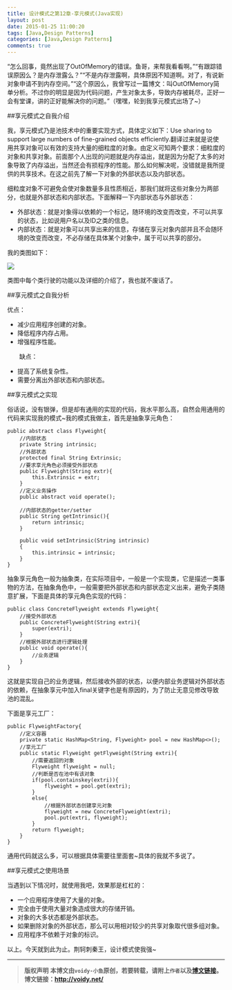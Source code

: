 ```yaml
---
title: 设计模式之第12章-享元模式(Java实现)
layout: post
date: 2015-01-25 11:00:20
tags: [Java,Design Patterns]
categories: [Java,Design Patterns]
comments: true
---
```


“怎么回事，竟然出现了OutOfMemory的错误。鱼哥，来帮我看看啊。”“有跟踪错误原因么？是内存泄露么？”“不是内存泄露啊，具体原因不知道啊。对了，有说新对象申请不到内存空间。”“这个原因么，我曾写过一篇博文：叫OutOfMemory简单分析。不过你的明显是因为代码问题，产生对象太多，导致内存被耗尽，正好一会有堂课，讲的正好能解决你的问题。”（嘿嘿，轮到我享元模式出场了~）

##享元模式之自我介绍

我，享元模式乃是池技术中的重要实现方式，具体定义如下：Use sharing to support large numbers of fine-grained objects efficiently.翻译过来就是说使用共享对象可以有效的支持大量的细粒度的对象。由定义可知两个要求：细粒度的对象和共享对象。前面那个人出现的问题就是内存溢出，就是因为分配了太多的对象导致了内存溢出，当然还会有损程序的性能。那么如何解决呢，没错就是我所提供的共享技术。在这之前先了解一下对象的外部状态以及内部状态。

细粒度对象不可避免会使对象数量多且性质相近，那我们就将这些对象分为两部分，也就是外部状态和内部状态。下面解释一下内部状态与外部状态：

* 外部状态：就是对象得以依赖的一个标记，随环境的改变而改变，不可以共享的状态，比如说用户名以及ID之类的信息。
* 内部状态：就是对象可以共享出来的信息，存储在享元对象内部并且不会随环境的改变而改变，不必存储在具体某个对象中，属于可以共享的部分。

我的类图如下：

![](http://images.cnitblog.com/blog/666211/201501/242143533919140.jpg)

类图中每个类行驶的功能以及详细的介绍了，我也就不废话了。

##享元模式之自我分析

优点：

* 减少应用程序创建的对象。
* 降低程序内存占用。
* 增强程序性能。

　　缺点：

* 提高了系统复杂性。
* 需要分离出外部状态和内部状态。

##享元模式之实现

俗话说，没有银弹，但是却有通用的实现的代码，我水平那么高，自然会用通用的代码来实现我的模式~我的模式我做主，首先是抽象享元角色：

	public abstract class Flyweight{
	    //内部状态
	    private String intrinsic;
	    //外部状态
	    protected final String Extrinsic;
	    //要求享元角色必须接受外部状态
	    public Flyweight(String extr){
	        this.Extrinsic = extr;
	    }
	    //定义业务操作
	    public abstract void operate();
	
	    //内部状态的getter/setter
	    public String getIntrinsic(){
	        return intrinsic;
	    }
	
	    public void setIntrinsic(String intrinsic)
	    {
	        this.intrinsic = intrinsic;
	    }
	}

抽象享元角色一般为抽象类，在实际项目中，一般是一个实现类，它是描述一类事物的方法，在抽象角色中，一般需要把外部状态和内部状态定义出来，避免子类随意扩展，下面是具体的享元角色实现的代码：

	public class ConcreteFlyweight extends Flyweight{
	    //接受外部状态
	    public ConcreteFlyweight(String extri){
	        super(extri);
	    }
	    //根据外部状态进行逻辑处理
	    public void operate(){
	        //业务逻辑
	    }
	}

这就是实现自己的业务逻辑，然后接收外部的状态，以便内部业务逻辑对外部状态的依赖，在抽象享元中加入final关键字也是有原因的，为了防止无意见修改导致池的混乱。

下面是享元工厂：

	public FlyweightFactory{
	    //定义容器
	    private static HashMap<String, Flyweight> pool = new HashMap<>();
	    //享元工厂
	    public static Flyweight getFlyweight(String extri){
	        //需要返回的对象
	        Flyweight flyweight = null;
	        //判断是否在池中有该对象
	        if(pool.containskey(extri)){
	            flyweight = pool.get(extri);
	        }
	        else{
	            //根据外部状态创建享元对象
	            flyweight = new ConcreteFlyweight(extri);
	            pool.put(extri, flyweight);
	        }
	        return flyweight;
	    }
	}

通用代码就这么多，可以根据具体需要往里面套~具体的我就不多说了。

##享元模式之使用场景

当遇到以下情况时，就使用我吧，效果那是杠杠的：

* 一个应用程序使用了大量的对象。
* 完全由于使用大量对象造成很大的存储开销。
* 对象的大多状态都是外部状态。
* 如果删除对象的外部状态，那么可以用相对较少的共享对象取代很多组对象。
* 应用程序不依赖于对象的标识。

以上。今天就到此为止。荆轲刺秦王，设计模式使我强~



---
> **版权声明**
> **本博文由`voidy-小鱼`原创，若要转载，请附上`作者`以及[博文链接](http://voidy.gitcafe.com/2015/01/25/%E8%AE%BE%E8%AE%A1%E6%A8%A1%E5%BC%8F%E4%B9%8B%E7%AC%AC12%E7%AB%A0-%E4%BA%AB%E5%85%83%E6%A8%A1%E5%BC%8F-Java%E5%AE%9E%E7%8E%B0/)。**
> **博文链接：<http://voidy.net/>**